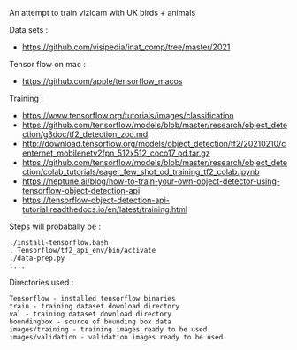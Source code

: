 An attempt to train vizicam with UK birds + animals

Data sets :

* https://github.com/visipedia/inat_comp/tree/master/2021

Tensor flow on mac :

* https://github.com/apple/tensorflow_macos

Training :

* https://www.tensorflow.org/tutorials/images/classification
* https://github.com/tensorflow/models/blob/master/research/object_detection/g3doc/tf2_detection_zoo.md
* http://download.tensorflow.org/models/object_detection/tf2/20210210/centernet_mobilenetv2fpn_512x512_coco17_od.tar.gz
* https://github.com/tensorflow/models/blob/master/research/object_detection/colab_tutorials/eager_few_shot_od_training_tf2_colab.ipynb
* https://neptune.ai/blog/how-to-train-your-own-object-detector-using-tensorflow-object-detection-api
* https://tensorflow-object-detection-api-tutorial.readthedocs.io/en/latest/training.html

Steps will probabally be :

    ./install-tensorflow.bash
    . Tensorflow/tf2_api_env/bin/activate
    ./data-prep.py
    ....

Directories used :

    Tensorflow - installed tensorflow binaries
    train - training dataset download directory
    val - training dataset download directory
    boundingbox - source of bounding box data
    images/training - training images ready to be used
    images/validation - validation images ready to be used
